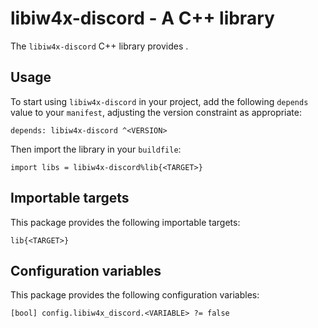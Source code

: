 # libiw4x-discord - A C++ library

The `libiw4x-discord` C++ library provides <SUMMARY-OF-FUNCTIONALITY>.


## Usage

To start using `libiw4x-discord` in your project, add the following `depends`
value to your `manifest`, adjusting the version constraint as appropriate:

```
depends: libiw4x-discord ^<VERSION>
```

Then import the library in your `buildfile`:

```
import libs = libiw4x-discord%lib{<TARGET>}
```


## Importable targets

This package provides the following importable targets:

```
lib{<TARGET>}
```

<DESCRIPTION-OF-IMPORTABLE-TARGETS>


## Configuration variables

This package provides the following configuration variables:

```
[bool] config.libiw4x_discord.<VARIABLE> ?= false
```

<DESCRIPTION-OF-CONFIG-VARIABLES>
